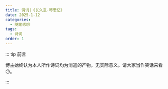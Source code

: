 ```yaml
---
title: 诗词|《长久意·琴思忆》
date: 2025-1-12
categories: 
  - 随笔感想
tags: 
  - 诗词
order: 1
---
```


::: tip 前言

 博主始终认为本人所作诗词均为消遣的产物，无实际意义。请大家当作笑话来看😶。

:::

<poem t="《长久意·琴思忆》" :p="[
  '秋风清高携落叶，流云随愁遮归雁',
  '昏霞相思半川水，暮色凝结一场寒',
  '杨柳倚石拂青丝，信手续抹晚风弹',
  '淡妆红樱桃花羞，应邀天庭蟠桃宴',
  '寄情飞鸟青云间，鱼雁墨白不值钱',
  '星醒沉浮长河月，垂柯倾语听君言',
  '高山流水逢知己，故人掩笑复琴弦',
  '欲弄横笛晚落花，迟曲何似在人间'
]"/>
